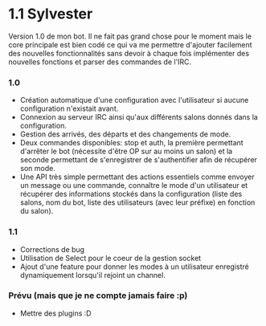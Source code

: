 1.1 Sylvester
=============



Version 1.0 de mon bot. Il ne fait pas grand chose pour le moment mais le core principale est bien codé ce qui va me permettre d'ajouter facilement des nouvelles fonctionnalités sans devoir à chaque fois implémenter des nouvelles fonctions et parser des commandes de l'IRC.

### 1.0

* Création automatique d'une configuration avec l'utilisateur si aucune configuration n'existait avant.
* Connexion au serveur IRC ainsi qu'aux différents salons donnés dans la configuration.
* Gestion des arrivés, des départs et des changements de mode.
* Deux commandes disponibles: stop et auth, la première permettant d'arrêter le bot (nécessite d'être OP sur au moins un salon) et la seconde permettant de s'enregistrer de s'authentifier afin de récupérer son mode.
* Une API très simple permettant des actions essentiels comme envoyer un message ou une commande, connaître le mode d'un utilisateur et récupérer des informations stockés dans la configuration (liste des salons, nom du bot, liste des utilisateurs (avec leur préfixe) en fonction du salon).

### 1.1

* Corrections de bug
* Utilisation de Select pour le coeur de la gestion socket
* Ajout d'une feature pour donner les modes à un utilisateur enregistré dynamiquement lorsqu'il rejoint un channel.

### Prévu (mais que je ne compte jamais faire :p)

* Mettre des plugins :D
